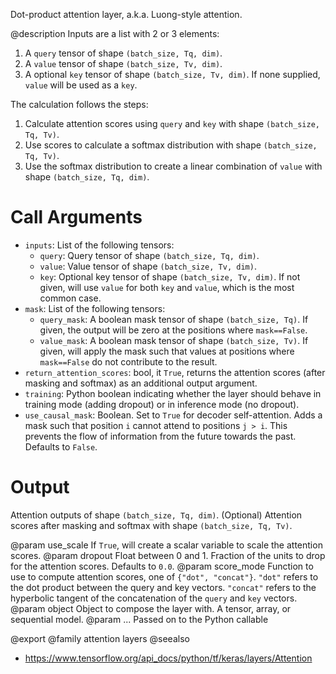 Dot-product attention layer, a.k.a. Luong-style attention.

@description
Inputs are a list with 2 or 3 elements:
1. A `query` tensor of shape `(batch_size, Tq, dim)`.
2. A `value` tensor of shape `(batch_size, Tv, dim)`.
3. A optional `key` tensor of shape `(batch_size, Tv, dim)`. If none
    supplied, `value` will be used as a `key`.

The calculation follows the steps:
1. Calculate attention scores using `query` and `key` with shape
    `(batch_size, Tq, Tv)`.
2. Use scores to calculate a softmax distribution with shape
    `(batch_size, Tq, Tv)`.
3. Use the softmax distribution to create a linear combination of `value`
    with shape `(batch_size, Tq, dim)`.

# Call Arguments
- `inputs`: List of the following tensors:
    - `query`: Query tensor of shape `(batch_size, Tq, dim)`.
    - `value`: Value tensor of shape `(batch_size, Tv, dim)`.
    - `key`: Optional key tensor of shape `(batch_size, Tv, dim)`. If
        not given, will use `value` for both `key` and `value`, which is
        the most common case.
- `mask`: List of the following tensors:
    - `query_mask`: A boolean mask tensor of shape `(batch_size, Tq)`.
        If given, the output will be zero at the positions where
        `mask==False`.
    - `value_mask`: A boolean mask tensor of shape `(batch_size, Tv)`.
        If given, will apply the mask such that values at positions
         where `mask==False` do not contribute to the result.
- `return_attention_scores`: bool, it `True`, returns the attention scores
    (after masking and softmax) as an additional output argument.
- `training`: Python boolean indicating whether the layer should behave in
    training mode (adding dropout) or in inference mode (no dropout).
- `use_causal_mask`: Boolean. Set to `True` for decoder self-attention. Adds
    a mask such that position `i` cannot attend to positions `j > i`.
    This prevents the flow of information from the future towards the
    past. Defaults to `False`.

# Output
Attention outputs of shape `(batch_size, Tq, dim)`.
(Optional) Attention scores after masking and softmax with shape
    `(batch_size, Tq, Tv)`.

@param use_scale If `True`, will create a scalar variable to scale the
    attention scores.
@param dropout Float between 0 and 1. Fraction of the units to drop for the
    attention scores. Defaults to `0.0`.
@param score_mode Function to use to compute attention scores, one of
    `{"dot", "concat"}`. `"dot"` refers to the dot product between the
    query and key vectors. `"concat"` refers to the hyperbolic tangent
    of the concatenation of the `query` and `key` vectors.
@param object Object to compose the layer with. A tensor, array, or sequential model.
@param ... Passed on to the Python callable

@export
@family attention layers
@seealso
+ <https://www.tensorflow.org/api_docs/python/tf/keras/layers/Attention>
